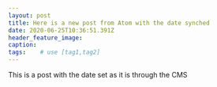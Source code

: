 ```yaml
---
layout: post
title: Here is a new post from Atom with the date synched
date: 2020-06-25T10:36:51.391Z
header_feature_image:
caption:
tags:    # use [tag1,tag2]
---
```


This is a post with the date set as it is through the CMS
